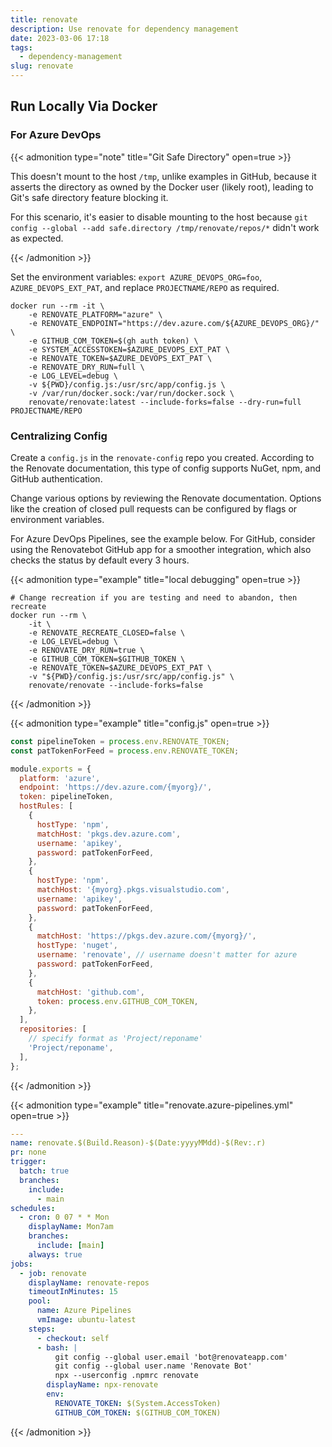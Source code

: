 ```yaml
---
title: renovate
description: Use renovate for dependency management
date: 2023-03-06 17:18
tags:
  - dependency-management
slug: renovate
---
```


## Run Locally Via Docker

### For Azure DevOps

{{< admonition type="note" title="Git Safe Directory" open=true >}}

This doesn't mount to the host `/tmp`, unlike examples in GitHub, because it asserts the directory as owned by the Docker user (likely root), leading to Git's safe directory feature blocking it.

For this scenario, it's easier to disable mounting to the host because `git config --global --add safe.directory /tmp/renovate/repos/*` didn't work as expected.

{{< /admonition >}}

Set the environment variables: `export AZURE_DEVOPS_ORG=foo`, `AZURE_DEVOPS_EXT_PAT`, and replace `PROJECTNAME/REPO` as required.

```shell
docker run --rm -it \
    -e RENOVATE_PLATFORM="azure" \
    -e RENOVATE_ENDPOINT="https://dev.azure.com/${AZURE_DEVOPS_ORG}/" \
    -e GITHUB_COM_TOKEN=$(gh auth token) \
    -e SYSTEM_ACCESSTOKEN=$AZURE_DEVOPS_EXT_PAT \
    -e RENOVATE_TOKEN=$AZURE_DEVOPS_EXT_PAT \
    -e RENOVATE_DRY_RUN=full \
    -e LOG_LEVEL=debug \
    -v ${PWD}/config.js:/usr/src/app/config.js \
    -v /var/run/docker.sock:/var/run/docker.sock \
    renovate/renovate:latest --include-forks=false --dry-run=full PROJECTNAME/REPO

```

### Centralizing Config

Create a `config.js` in the `renovate-config` repo you created.
According to the Renovate documentation, this type of config supports NuGet, npm, and GitHub authentication.

Change various options by reviewing the Renovate documentation.
Options like the creation of closed pull requests can be configured by flags or environment variables.

For Azure DevOps Pipelines, see the example below.
For GitHub, consider using the Renovatebot GitHub app for a smoother integration, which also checks the status by default every 3 hours.

{{< admonition type="example" title="local debugging" open=true >}}

```shell
# Change recreation if you are testing and need to abandon, then recreate
docker run --rm \
    -it \
    -e RENOVATE_RECREATE_CLOSED=false \
    -e LOG_LEVEL=debug \
    -e RENOVATE_DRY_RUN=true \
    -e GITHUB_COM_TOKEN=$GITHUB_TOKEN \
    -e RENOVATE_TOKEN=$AZURE_DEVOPS_EXT_PAT \
    -v "${PWD}/config.js:/usr/src/app/config.js" \
    renovate/renovate --include-forks=false
```

{{< /admonition >}}

{{< admonition type="example" title="config.js" open=true >}}

```javascript
const pipelineToken = process.env.RENOVATE_TOKEN;
const patTokenForFeed = process.env.RENOVATE_TOKEN;

module.exports = {
  platform: 'azure',
  endpoint: 'https://dev.azure.com/{myorg}/',
  token: pipelineToken,
  hostRules: [
    {
      hostType: 'npm',
      matchHost: 'pkgs.dev.azure.com',
      username: 'apikey',
      password: patTokenForFeed,
    },
    {
      hostType: 'npm',
      matchHost: '{myorg}.pkgs.visualstudio.com',
      username: 'apikey',
      password: patTokenForFeed,
    },
    {
      matchHost: 'https://pkgs.dev.azure.com/{myorg}/',
      hostType: 'nuget',
      username: 'renovate', // username doesn't matter for azure
      password: patTokenForFeed,
    },
    {
      matchHost: 'github.com',
      token: process.env.GITHUB_COM_TOKEN,
    },
  ],
  repositories: [
    // specify format as 'Project/reponame'
    'Project/reponame',
  ],
};
```

{{< /admonition >}}

{{< admonition type="example" title="renovate.azure-pipelines.yml" open=true >}}

```yaml
---
name: renovate.$(Build.Reason)-$(Date:yyyyMMdd)-$(Rev:.r)
pr: none
trigger:
  batch: true
  branches:
    include:
      - main
schedules:
  - cron: 0 07 * * Mon
    displayName: Mon7am
    branches:
      include: [main]
    always: true
jobs:
  - job: renovate
    displayName: renovate-repos
    timeoutInMinutes: 15
    pool:
      name: Azure Pipelines
      vmImage: ubuntu-latest
    steps:
      - checkout: self
      - bash: |
          git config --global user.email 'bot@renovateapp.com'
          git config --global user.name 'Renovate Bot'
          npx --userconfig .npmrc renovate
        displayName: npx-renovate
        env:
          RENOVATE_TOKEN: $(System.AccessToken)
          GITHUB_COM_TOKEN: $(GITHUB_COM_TOKEN)

```

{{< /admonition >}}
